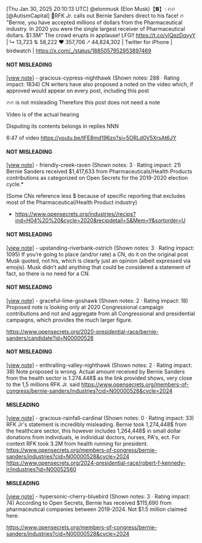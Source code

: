 [Thu Jan 30, 2025 20:10:13 UTC] @elonmusk (Elon Musk)【𝗕】: 🔥🔥 [@AutismCapital] 🚨RFK Jr. calls out Bernie Sanders direct to his face! 🔥 "Bernie, you have accepted millions of dollars from the Pharmaceutical industry. In 2020 you were the single largest receiver of Pharmaceutical dollars. $1.5M" The crowd erupts in applause! LFG!! https://t.co/ylQezDqyyY | ↳ 13,723 ⇅ 58,222 ♥ 357,706 🡕 44,824,302 | Twitter for iPhone | birdwatch | https://x.com/_/status/1885057952953897469

#### NOT MISLEADING

[[view note]](https://x.com/i/birdwatch/n/1885121872435769788) - gracious-cypress-nighthawk (Shown notes: 288 · Rating impact: 1834)
CN writers have also proposed a noted on the video which, if approved would appear on every post, including this post

🔥🔥 is not misleading 
Therefore this post does not need a note

Video is of the actual hearing

Disputing its contents belongs in replies
NNN

6:47 of video
https://youtu.be/tFE8md196zo?si=5ORLd0V5XrsAt6JY

#### NOT MISLEADING

[[view note]](https://x.com/i/birdwatch/n/1885063350360383650) - friendly-creek-raven (Shown notes: 3 · Rating impact: 21)
Bernie Sanders received $1,417,633 from Pharmaceuticals/Health Products contributions as categorized on Open Secrets for the 2019-2020 election cycle.*

(Some CNs reference less $ because of specific reporting that excludes most of the Pharmaceutical/Health Product industry)

* https://www.opensecrets.org/industries//recips?ind=H04%20%20&cycle=2020&recipdetail=S&Mem=Y&sortorder=U

#### NOT MISLEADING

[[view note]](https://x.com/i/birdwatch/n/1885062961519083900) - upstanding-riverbank-ostrich (Shown notes: 3 · Rating impact: 1095)
If you’re going to place (and/or rate) a CN, do it on the original post Musk quoted, not his, which is clearly just an opinion (albeit expressed via emojis). Musk didn’t add anything that could be considered a statement of fact, so there is no need for a CN.

#### NOT MISLEADING

[[view note]](https://x.com/i/birdwatch/n/1885062743306494025) - graceful-lime-goshawk (Shown notes: 2 · Rating impact: 18)
Proposed note is looking only at 2020 Congressional campaign contributions and not and aggregate from all Congressional and presidential campaigns, which provides the much larger figure. 


https://www.opensecrets.org/2020-presidential-race/bernie-sanders/candidate?id=N00000528

#### NOT MISLEADING

[[view note]](https://x.com/i/birdwatch/n/1885061711897764074) - enthralling-valley-nighthawk (Shown notes: 2 · Rating impact: 38)
Note proposed is wrong. Actual amount received by Bernie Sanders from the health sector is 1.274.448$ as the link provided shows, very close to the 1,5 millions RFK Jr. said https://www.opensecrets.org/members-of-congress/bernie-sanders/industries?cid=N00000528&cycle=2024

#### MISLEADING

[[view note]](https://x.com/i/birdwatch/n/1885071317810004338) - gracious-rainfall-cardinal (Shown notes: 0 · Rating impact: 33)
RFK Jr's statement is incredibly misleading. Bernie took 1,274,448$ from the healthcare sector, this however includes 1,264,448$ in small dollar donations from individuals, ie individual doctors, nurses, PA's, ect. For context RFK took 3.2M from health running for president. https://www.opensecrets.org/members-of-congress/bernie-sanders/industries?cid=N00000528&cycle=2024
https://www.opensecrets.org/2024-presidential-race/robert-f-kennedy-jr/industries?id=N00052560

#### MISLEADING

[[view note]](https://x.com/i/birdwatch/n/1885059431907336512) - hypersonic-cherry-bluebird (Shown notes: 3 · Rating impact: 74)
According to Open Secrets, Bernie has received $115,690 from pharmaceutical companies between 2019-2024. Not $1.5 million claimed here. 

https://www.opensecrets.org/members-of-congress/bernie-sanders/industries?cid=N00000528&cycle=2024
